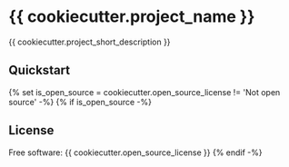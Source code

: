 # {{ cookiecutter.project_name }}

{{ cookiecutter.project_short_description }}

## Quickstart

{% set is_open_source = cookiecutter.open_source_license != 'Not open source' -%}
{% if is_open_source -%}
## License

Free software: {{ cookiecutter.open_source_license }}
{% endif -%}
